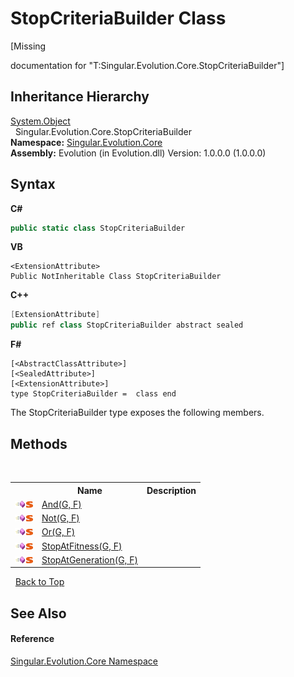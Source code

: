 # StopCriteriaBuilder Class
 

\[Missing <summary> documentation for "T:Singular.Evolution.Core.StopCriteriaBuilder"\]


## Inheritance Hierarchy
<a href="http://msdn2.microsoft.com/en-us/library/e5kfa45b" target="_blank">System.Object</a><br />&nbsp;&nbsp;Singular.Evolution.Core.StopCriteriaBuilder<br />
**Namespace:**&nbsp;<a href="7a43d210-bf66-e44d-0f97-e9e0fe26b1b8">Singular.Evolution.Core</a><br />**Assembly:**&nbsp;Evolution (in Evolution.dll) Version: 1.0.0.0 (1.0.0.0)

## Syntax

**C#**<br />
``` C#
public static class StopCriteriaBuilder
```

**VB**<br />
``` VB
<ExtensionAttribute>
Public NotInheritable Class StopCriteriaBuilder
```

**C++**<br />
``` C++
[ExtensionAttribute]
public ref class StopCriteriaBuilder abstract sealed
```

**F#**<br />
``` F#
[<AbstractClassAttribute>]
[<SealedAttribute>]
[<ExtensionAttribute>]
type StopCriteriaBuilder =  class end
```

The StopCriteriaBuilder type exposes the following members.


## Methods
&nbsp;<table><tr><th></th><th>Name</th><th>Description</th></tr><tr><td>![Public method](media/pubmethod.gif "Public method")![Static member](media/static.gif "Static member")</td><td><a href="34d41b22-1cba-6fb1-ef87-31a90fc2d27a">And(G, F)</a></td><td /></tr><tr><td>![Public method](media/pubmethod.gif "Public method")![Static member](media/static.gif "Static member")</td><td><a href="cc2229d4-47eb-8acf-af08-8c4cf53555d6">Not(G, F)</a></td><td /></tr><tr><td>![Public method](media/pubmethod.gif "Public method")![Static member](media/static.gif "Static member")</td><td><a href="b2dae182-990b-ae89-9deb-50aa71e34c13">Or(G, F)</a></td><td /></tr><tr><td>![Public method](media/pubmethod.gif "Public method")![Static member](media/static.gif "Static member")</td><td><a href="129abc05-dfe3-874a-990b-0fc5dbb8c974">StopAtFitness(G, F)</a></td><td /></tr><tr><td>![Public method](media/pubmethod.gif "Public method")![Static member](media/static.gif "Static member")</td><td><a href="f14c4f22-fc43-a7b4-da45-e2ad17e49cfc">StopAtGeneration(G, F)</a></td><td /></tr></table>&nbsp;
<a href="#stopcriteriabuilder-class">Back to Top</a>

## See Also


#### Reference
<a href="7a43d210-bf66-e44d-0f97-e9e0fe26b1b8">Singular.Evolution.Core Namespace</a><br />